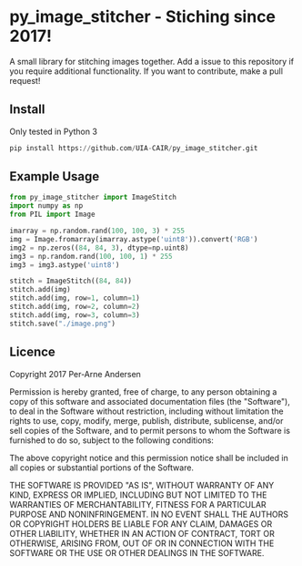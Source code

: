 # py_image_stitcher - Stiching since 2017!
A small library for stitching images together.
Add a issue to this repository if you require additional functionality. If you want to contribute, make a pull request!


## Install
Only tested in Python 3
```python
pip install https://github.com/UIA-CAIR/py_image_stitcher.git
```

## Example Usage
```python
from py_image_stitcher import ImageStitch
import numpy as np
from PIL import Image

imarray = np.random.rand(100, 100, 3) * 255
img = Image.fromarray(imarray.astype('uint8')).convert('RGB')
img2 = np.zeros((84, 84, 3), dtype=np.uint8)
img3 = np.random.rand(100, 100, 1) * 255
img3 = img3.astype('uint8')

stitch = ImageStitch((84, 84))
stitch.add(img)
stitch.add(img, row=1, column=1)
stitch.add(img, row=2, column=2)
stitch.add(img, row=3, column=3)
stitch.save("./image.png")

```


## Licence
Copyright 2017 Per-Arne Andersen

Permission is hereby granted, free of charge, to any person obtaining a copy of this software and associated documentation files (the "Software"), to deal in the Software without restriction, including without limitation the rights to use, copy, modify, merge, publish, distribute, sublicense, and/or sell copies of the Software, and to permit persons to whom the Software is furnished to do so, subject to the following conditions:

The above copyright notice and this permission notice shall be included in all copies or substantial portions of the Software.

THE SOFTWARE IS PROVIDED "AS IS", WITHOUT WARRANTY OF ANY KIND, EXPRESS OR IMPLIED, INCLUDING BUT NOT LIMITED TO THE WARRANTIES OF MERCHANTABILITY, FITNESS FOR A PARTICULAR PURPOSE AND NONINFRINGEMENT. IN NO EVENT SHALL THE AUTHORS OR COPYRIGHT HOLDERS BE LIABLE FOR ANY CLAIM, DAMAGES OR OTHER LIABILITY, WHETHER IN AN ACTION OF CONTRACT, TORT OR OTHERWISE, ARISING FROM, OUT OF OR IN CONNECTION WITH THE SOFTWARE OR THE USE OR OTHER DEALINGS IN THE SOFTWARE.
